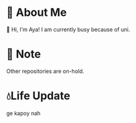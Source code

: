 # 🐥 About Me
🌱 Hi, I'm Aya! I am currently busy because of uni.

# 🎃 Note
 Other repositories are on-hold.

 # 💧Life Update
 ge kapoy nah
